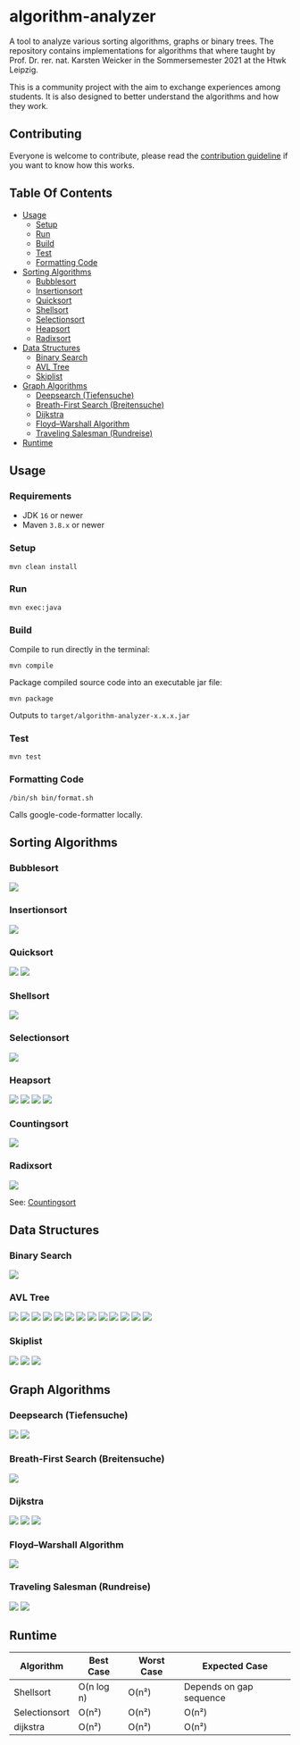 # algorithm-analyzer

A tool to analyze various sorting algorithms, graphs or binary trees. The repository contains implementations for algorithms that where taught by Prof. Dr. rer. nat. Karsten Weicker in the Sommersemester 2021 at the Htwk Leipzig.

This is a community project with the aim to exchange experiences among students. It is also designed to better understand the algorithms and how they work.

## Contributing

Everyone is welcome to contribute, please read the [contribution guideline](./.github/CONTRIBUTING.md) if you want to know how this works.

## Table Of Contents

-   [Usage](#usage)
    -   [Setup](#setup)
    -   [Run](#run)
    -   [Build](#build)
    -   [Test](#test)
    -   [Formatting Code](#formatting-code)
-   [Sorting Algorithms](sorting)
    -   [Bubblesort](#bubblesort)
    -   [Insertionsort](#insertionsort)
    -   [Quicksort](#quicksort)
    -   [Shellsort](#shellsort)
    -   [Selectionsort](#selectionsort)
    -   [Heapsort](#heapsort)
    -   [Radixsort](#radixsort)
-   [Data Structures](#data-structures)
    -   [Binary Search](#binary-search)
    -   [AVL Tree](#avl-tree)
    -   [Skiplist](#skiplist)
-   [Graph Algorithms](graphs)
    -   [Deepsearch (Tiefensuche)](#deepsearch)
    -   [Breath-First Search (Breitensuche)](#breath-first-search)
    -   [Dijkstra](#dijkstra)
    -   [Floyd–Warshall Algorithm](#floyd-warhsall)
    -   [Traveling Salesman (Rundreise)](#tsm)
-   [Runtime](#runtime)

<a name="usage"></a>

## Usage

<a name="setup"></a>

### Requirements

-   JDK `16` or newer
-   Maven `3.8.x` or newer

### Setup

`mvn clean install`

<a name="run"></a>

### Run

`mvn exec:java`

<a name="build"></a>

### Build

Compile to run directly in the terminal:

`mvn compile`

Package compiled source code into an executable jar file:

`mvn package`

Outputs to `target/algorithm-analyzer-x.x.x.jar`

<a name="test"></a>

### Test

`mvn test`

<a name="formatting-code"></a>

### Formatting Code

`/bin/sh bin/format.sh`

Calls google-code-formatter locally.

<a name="sorting"></a>

## Sorting Algorithms

<a name="bubblesort"></a>

### Bubblesort

![](./images/bubblesort.png)

<a name="insertionsort"></a>

### Insertionsort

![](./images/insertionsort.png)

<a name="quicksort"></a>

### Quicksort

![](./images/quicksort.png)
![](./images/quicksort_partitioning.png)

<a name="shellsort"></a>

### Shellsort

![](./images/shellsort.png)

<a name="selectionsort"></a>

### Selectionsort

![](./images/selectionsort.png)

<a name="heapsort"></a>

### Heapsort

![](./images/heapsort.png)
![](./images/heapsort_build.png)
![](./images/heapsort_sink.png)
![](./images/heapsort_bottom_up_sink.png)

<a name="countingsort"></a>

### Countingsort

![](./images/countingsort.png)

<a name="radixsort"></a>

### Radixsort

![](./images/radixsort.png)

See: [Countingsort](#countingsort)

<a name="data-structures"></a>

## Data Structures

<a name="binary-search"></a>

### Binary Search

![](./images/binary-search.png)

<a name="avl"></a>

### AVL Tree

![](./images/avl_rotate.png)
![](./images/avl_insert.png)
![](./images/avl_insert_recursive.png)
![](./images/avl_rotate_right.png)
![](./images/avl_rotate_left.png)
![](./images/avl_balance.png)
![](./images/avl_check_right.png)
![](./images/avl_check_left.png)
![](./images/avl_delete_1.png)
![](./images/avl_delete_2.png)
![](./images/avl_successor.png)
![](./images/avl_successor_recursive.png)
![](./images/avl_sort.png)

<a name="skiplist"></a>

### Skiplist

![](./images/skiplist-insert.png)
![](./images/skiplist-previous.png)
![](./images/skiplist-search.png)

<a name="graphs"></a>

## Graph Algorithms

<a name="deepsearch"></a>

### Deepsearch (Tiefensuche)

![](./images/deepsearch.png)
![](./images/deepsearch_expand.png)

<a name="breath-first-search"></a>

### Breath-First Search (Breitensuche)

![](./images/breath-first_search.png)

<a name="dijkstra">

### Dijkstra

![](./images/dijkstra.png)
![](./images/dijkstra_vertice_exists.png)
![](./images/dijkstra_next.png)

<a name="floyd-warshall">

### Floyd–Warshall Algorithm

![](./images/floyd-warshall.png)

<a name="tsm">

### Traveling Salesman (Rundreise)

![](./images/tsm-bitonic.png)
![](./images/tsm-output.png)

<a name="runtime"></a>

## Runtime

| Algorithm     | Best Case  | Worst Case | Expected Case           |
| ------------- | ---------- | ---------- | ----------------------- |
| Shellsort     | O(n log n) | O(n²)      | Depends on gap sequence |
| Selectionsort | O(n²)      | O(n²)      | O(n²)                   |
| dijkstra      | O(n²)      | O(n²)      | O(n²)                   |
